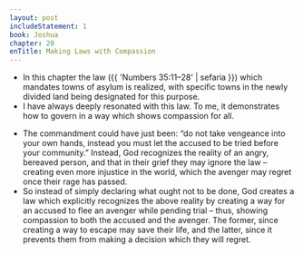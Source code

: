 ```yaml
---
layout: post
includeStatement: 1
book: Joshua
chapter: 20
enTitle: Making Laws with Compassion
---
```


- In this chapter the law ({{ 'Numbers 35:11–28' | sefaria }}) which mandates towns of asylum is realized, with specific towns in the newly divided land being designated for this purpose.
- I have always deeply resonated with this law. To me, it demonstrates how to govern in a way which shows compassion for all.
<!--more-->
- The commandment could have just been: “do not take vengeance into your own hands, instead you must let the accused to be tried before your community.” Instead, God recognizes the reality of an angry, bereaved person, and that in their grief they may ignore the law – creating even more injustice in the world, which the avenger may regret once their rage has passed.
- So instead of simply declaring what ought not to be done, God creates a law which explicitly recognizes the above reality by creating a way for an accused to flee an avenger while pending trial – thus, showing compassion to both the accused and the avenger. The former, since creating a way to escape may save their life, and the latter, since it prevents them from making a decision which they will regret.
